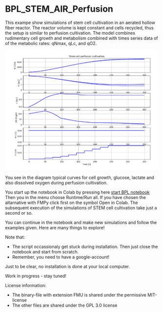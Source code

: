 # BPL_STEM_AIR_Perfusion


This exampe show simulations of stem cell cultivation in an aerated hollow fiber reactor. The reactor volume is kept constant and cells recycled, thus the setup is similar to perfusion cultivation. The model combines rudimentary cell growth and metabolism combined with times series data of of the metabolic rates: qNmax, qLc, and qO2.

![](Fig1_BPL_STEM_AIR_Perfusion.png)

You see in the diagram typical curves for cell growth, glucose, lactate and also dissolved oxygen during perfusion cultivation.

You start up the notebook in Colab by pressing here
[start BPL notebook](https://colab.research.google.com/github/janpeter19/BPL_STEM_AIR_Perfusion/blob/main/BPL_STEM_AIR_Perfusion_colab.ipynb)
Then you in the menu choose Runtime/Run all. If you have chosen the altarnative with FMPy click first on the symbol Open in Colab. The subsequent execution of the simulations of STEM cell cultivation take just a second or so. 

You can continue in the notebook and make new simulations and follow the examples given. Here are many things to explore!

Note that:
* The script occassionaly get stuck during installation. Then just close the notebook and start from scratch.
* Remember, you need to have a google-account!

Just to be clear, no installation is done at your local computer.

Work in progress - stay tuned!

License information:
* The binary-file with extension FMU is shared under the permissive MIT-license
* The other files are shared under the GPL 3.0 license

